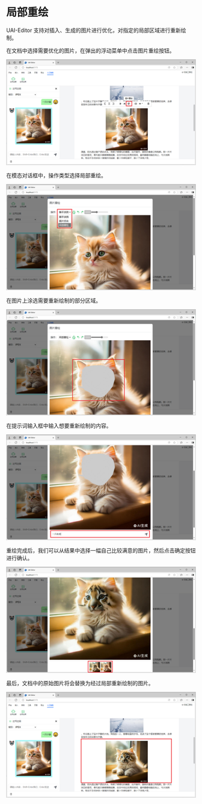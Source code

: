 # 局部重绘

UAI-Editor 支持对插入、生成的图片进行优化，对指定的局部区域进行重新绘制。

在文档中选择需要优化的图片，在弹出的浮动菜单中点击图片重绘按钮。

![](images/inpainting-01.png)

在模态对话框中，操作类型选择局部重绘。

![](images/inpainting-02.png)

在图片上涂选需要重新绘制的部分区域。

![](images/inpainting-03.png)

在提示词输入框中输入想要重新绘制的内容。

![](images/inpainting-04.png)

重绘完成后，我们可以从结果中选择一幅自己比较满意的图片，然后点击确定按钮进行确认。

![](images/inpainting-05.png)

最后，文档中的原始图片将会替换为经过局部重新绘制的图片。

![](images/inpainting-06.png)
